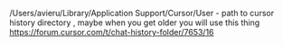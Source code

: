 /Users/avieru/Library/Application Support/Cursor/User - path to cursor history directory , maybe when you get older you will use this thing
https://forum.cursor.com/t/chat-history-folder/7653/16